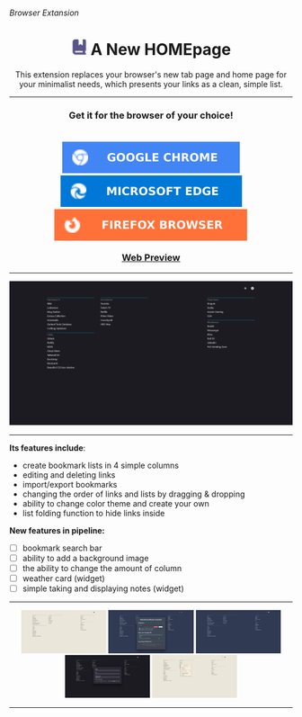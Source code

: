 ###### Browser Extansion

<h1 align="center">
<img src="assets/logos/logo-22.png"></img>
 A New HOMEpage
</h1> 

<p align="center">
 This extension replaces your browser's new tab page and home page for your minimalist needs, which presents your links as a clean, simple list.
</p>

---

<h3 align="center">
 Get it for the browser of your choice!
<br></br>
 <p align="center">
  <a href="https://chrome.google.com/webstore/detail/a-new-homepage/koccgpapcmnpikpnelhoiopakandghpc?" target="_blank"> <img src="assets/logos/GOOGLE CHROME.svg"/></a>
  <a href="https://microsoftedge.microsoft.com/addons/detail/a-new-homepage/abdclhnogpcefdiginfhfcbjbklepoka" target="_blank"> <img src="assets/logos/MICROSOFT EDGE.svg"/></a>
  <a href="https://addons.mozilla.org/en-US/firefox/addon/a-new-home/" target="_blank"> <img src="assets/logos/FIREFOX BROWSER.svg"/></a>

 </p>
 <p>
  <a href="https://unrivaled-speculoos-51299a.netlify.app" target="_blank">Web Preview</a>
 </p>
</h3>

---

<p align="center">
  <img src="assets/screenshots/1.png" />
</p>

---

**Its features include**:
- create bookmark lists in 4 simple columns
- editing and deleting links
- import/export bookmarks
- changing the order of links and lists by dragging & dropping
- ability to change color theme and create your own
- list folding function to hide links inside
  
**New features in pipeline:**
- [ ] bookmark search bar
- [ ] ability to add a background image
- [ ] the ability to change the amount of column
- [ ] weather card (widget)
- [ ] simple taking and displaying notes (widget)

---
<p align="center">
  <img src="assets/screenshots/2.png" width="30%" />
  <img src="assets/screenshots/3.png" width="30%" />
  <img src="assets/screenshots/4.png" width="30%" />
  <img src="assets/screenshots/5.png" width="30%" />
  <img src="assets/screenshots/6.png" width="30%" />
</p>

---
